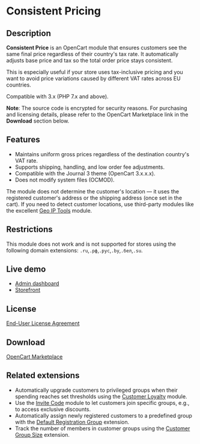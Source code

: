 # Consistent Pricing

## Description
**Consistent Price** is an OpenCart module that ensures customers see the same final price regardless of their country's tax rate. It automatically adjusts base price and tax so the total order price stays consistent.

This is especially useful if your store uses tax-inclusive pricing and you want to avoid price variations caused by different VAT rates across EU countries.

Compatible with 3.x (PHP 7.x and above).

**Note**: The source code is encrypted for security reasons. For purchasing and licensing details, please refer to the OpenCart Marketplace link in the **Download** section below.

## Features
* Maintains uniform gross prices regardless of the destination country's VAT rate.
* Supports shipping, handling, and low order fee adjustments.
* Compatible with the Journal 3 theme (OpenCart 3.x.x.x).
* Does not modify system files (OCMOD).

The module does not determine the customer's location — it uses the registered customer's address or the shipping address (once set in the cart). If you need to detect customer locations, use third-party modules like the excellent [Geo IP Tools](https://www.opencart.com/index.php?route=marketplace/extension/info&extension_id=19084) module.

## Restrictions
This module does not work and is not supported for stores using the following domain extensions: `.ru`,`.рф`,`.рус`,`.by`,`.бел`,`.su`.

## Live demo
* [Admin dashboard](https://demo.ocmod.space/a/admin/index.php?route=extension/module/consistent_pricing)
* [Storefront](https://demo.ocmod.space/a/)

## License
[End-User License Agreement](../EULA.en.txt)

## Download
[OpenCart Marketplace](https://www.opencart.com/index.php?route=marketplace/extension/info&extension_id=44968)

## Related extensions
* Automatically upgrade customers to privileged groups when their spending reaches set thresholds using the [Customer Loyalty](https://www.opencart.com/index.php?route=marketplace/extension/info&extension_id=42646) module.
* Use the [Invite Code](https://www.opencart.com/index.php?route=marketplace/extension/info&extension_id=42632) module to let customers join specific groups, e.g., to access exclusive discounts.
* Automatically assign newly registered customers to a predefined group with the [Default Registration Group](https://www.opencart.com/index.php?route=marketplace/extension/info&extension_id=42480) extension.
* Track the number of members in customer groups using the [Customer Group Size](https://www.opencart.com/index.php?route=marketplace/extension/info&extension_id=42642) extension.
